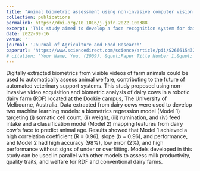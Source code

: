 ```yaml
---
title: "Animal biometric assessment using non-invasive computer vision and machine learning are good predictors of dairy cows age and welfare: The future of automated veterinary support systems"
collection: publications
permalink: https://doi.org/10.1016/j.jafr.2022.100388
excerpt: 'This study aimed to develop a face recognition system for dairy farm cows using advanced deep learning models and computer vision techniques. This approach is non-invasive and potentially applicable to other farm animals of importance for identification and welfare assessment.'
date: 2022-09-16
venue: ''
journal: 'Journal of Agriculture and Food Research'
paperurl: 'https://www.sciencedirect.com/science/article/pii/S2666154322001211?via%3Dihub'
# citation: 'Your Name, You. (2009). &quot;Paper Title Number 1.&quot; <i>Journal 1</i>. 1(1).'
---
```

Digitally extracted biometrics from visible videos of farm animals could be used to automatically assess animal welfare, contributing to the future of automated veterinary support systems. This study proposed using non-invasive video acquisition and biometric analysis of dairy cows in a robotic dairy farm (RDF) located at the Dookie campus, The University of Melbourne, Australia. Data extracted from dairy cows were used to develop two machine learning models: a biometrics regression model (Model 1) targeting (i) somatic cell count, (ii) weight, (iii) rumination, and (iv) feed intake and a classification model (Model 2) mapping features from dairy cow's face to predict animal age. Results showed that Model 1 achieved a high correlation coefficient (R = 0.96), slope (b = 0.96), and performance, and Model 2 had high accuracy (98%), low error (2%), and high performance without signs of under or overfitting. Models developed in this study can be used in parallel with other models to assess milk productivity, quality traits, and welfare for RDF and conventional dairy farms.

<!-- Recommended citation: Your Name, You. (2009). "Paper Title Number 1." <i>Journal 1</i>. 1(1). -->

